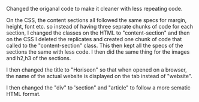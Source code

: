 Changed the origanal code to make it cleaner with less repeating code.

 On the CSS, the content sections all followed the same specs for margin, height, font etc. so instead of having three seprate chunks of code for each section, I changed the classes on the HTML to "content-section" and then on the CSS I deleted the replicates and created one chunk of code that called to the "content-section" class. This then kept all the specs of the sections the same with less code. I then did the same thing for the images and h2,h3 of the sections.

 I then changed the title to "Horiseon" so that when opened on a browser, the name of the actual website is displayed on the tab instead of "website".

 I then changed the "div" to 'section" and "article" to follow a more sematic HTML format.